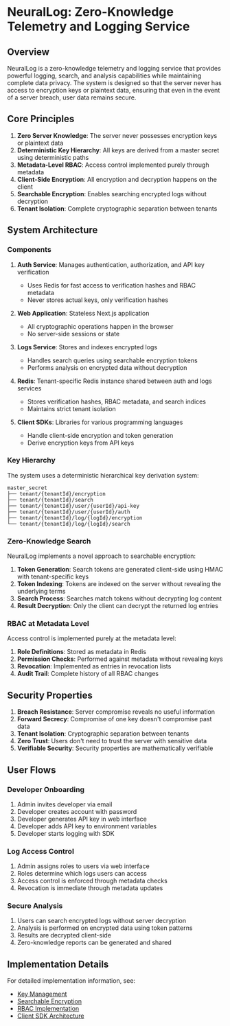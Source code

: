 # NeuralLog: Zero-Knowledge Telemetry and Logging Service

## Overview

NeuralLog is a zero-knowledge telemetry and logging service that provides powerful logging, search, and analysis capabilities while maintaining complete data privacy. The system is designed so that the server never has access to encryption keys or plaintext data, ensuring that even in the event of a server breach, user data remains secure.

## Core Principles

1. **Zero Server Knowledge**: The server never possesses encryption keys or plaintext data
2. **Deterministic Key Hierarchy**: All keys are derived from a master secret using deterministic paths
3. **Metadata-Level RBAC**: Access control implemented purely through metadata
4. **Client-Side Encryption**: All encryption and decryption happens on the client
5. **Searchable Encryption**: Enables searching encrypted logs without decryption
6. **Tenant Isolation**: Complete cryptographic separation between tenants

## System Architecture

### Components

1. **Auth Service**: Manages authentication, authorization, and API key verification
   - Uses Redis for fast access to verification hashes and RBAC metadata
   - Never stores actual keys, only verification hashes

2. **Web Application**: Stateless Next.js application
   - All cryptographic operations happen in the browser
   - No server-side sessions or state

3. **Logs Service**: Stores and indexes encrypted logs
   - Handles search queries using searchable encryption tokens
   - Performs analysis on encrypted data without decryption

4. **Redis**: Tenant-specific Redis instance shared between auth and logs services
   - Stores verification hashes, RBAC metadata, and search indices
   - Maintains strict tenant isolation

5. **Client SDKs**: Libraries for various programming languages
   - Handle client-side encryption and token generation
   - Derive encryption keys from API keys

### Key Hierarchy

The system uses a deterministic hierarchical key derivation system:

```
master_secret
├── tenant/{tenantId}/encryption
├── tenant/{tenantId}/search
├── tenant/{tenantId}/user/{userId}/api-key
├── tenant/{tenantId}/user/{userId}/auth
├── tenant/{tenantId}/log/{logId}/encryption
└── tenant/{tenantId}/log/{logId}/search
```

### Zero-Knowledge Search

NeuralLog implements a novel approach to searchable encryption:

1. **Token Generation**: Search tokens are generated client-side using HMAC with tenant-specific keys
2. **Token Indexing**: Tokens are indexed on the server without revealing the underlying terms
3. **Search Process**: Searches match tokens without decrypting log content
4. **Result Decryption**: Only the client can decrypt the returned log entries

### RBAC at Metadata Level

Access control is implemented purely at the metadata level:

1. **Role Definitions**: Stored as metadata in Redis
2. **Permission Checks**: Performed against metadata without revealing keys
3. **Revocation**: Implemented as entries in revocation lists
4. **Audit Trail**: Complete history of all RBAC changes

## Security Properties

1. **Breach Resistance**: Server compromise reveals no useful information
2. **Forward Secrecy**: Compromise of one key doesn't compromise past data
3. **Tenant Isolation**: Cryptographic separation between tenants
4. **Zero Trust**: Users don't need to trust the server with sensitive data
5. **Verifiable Security**: Security properties are mathematically verifiable

## User Flows

### Developer Onboarding

1. Admin invites developer via email
2. Developer creates account with password
3. Developer generates API key in web interface
4. Developer adds API key to environment variables
5. Developer starts logging with SDK

### Log Access Control

1. Admin assigns roles to users via web interface
2. Roles determine which logs users can access
3. Access control is enforced through metadata checks
4. Revocation is immediate through metadata updates

### Secure Analysis

1. Users can search encrypted logs without server decryption
2. Analysis is performed on encrypted data using token patterns
3. Results are decrypted client-side
4. Zero-knowledge reports can be generated and shared

## Implementation Details

For detailed implementation information, see:
- [Key Management](./key-management.md)
- [Searchable Encryption](./searchable-encryption.md)
- [RBAC Implementation](./rbac-implementation.md)
- [Client SDK Architecture](../architecture/client-sdk-architecture.md)
